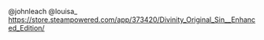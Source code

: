 @johnleach @louisa_ https://store.steampowered.com/app/373420/Divinity_Original_Sin__Enhanced_Edition/